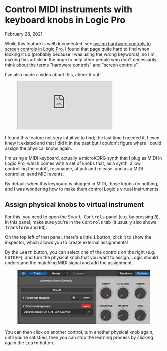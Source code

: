 # Control MIDI instruments with keyboard knobs in Logic Pro
February 28, 2021

While this feature is well documented, see [assign hardware controls to screen controls in Logic Pro](https://support.apple.com/en-ca/guide/logicpro/lgcp0155c51f/mac),
I found that page quite hard to find when looking it up (probably because I
was using the wrong keywords), so I'm making this article in the hope to
help other people who don't necessarily think about the terms "hardware
controls" and "screen controls".

I've also made a video about this, check it out!

<figure class="video">
  <iframe src="https://www.youtube.com/embed/3YKvkiyXZMA" allowfullscreen></iframe>
</figure>

I found this feature not very intuitive to find; the last time I needed
it, I even knew it existed and that I did it in the past but I couldn't
figure where I could assign the physical knobs again.

I'm using a MIDI keyboard, actually a microKORG synth that I plug as
MIDI in Logic Pro, which comes with a set of knobs that, as a synth,
allow controlling the cutoff, resonance, attack and release, and as a
MIDI controller, send MIDI events.

By default when this keyboard is plugged in MIDI, those knobs do
nothing, and I was wondering how to make them control Logic's virtual
instruments.

## Assign physical knobs to virtual instrument

For this, you need to open the <kbd>Smart Controls</kbd> panel (e.g. by
pressing <kbd>B</kbd>). In this panel, make sure you're in the
<kbd>Controls</kbd> tab (it usually also shows <kbd>Transform</kbd> and
<kbd>EQ</kbd>).

On the top left of that panel, there's a little <kbd>i</kbd> button,
click it to show the inspector, which allows you to create external
assignments!

By the <kbd>Learn</kbd> button, you can select one of the controls on
the right (e.g. <kbd>CUTOFF</kbd>), and turn the physical knob that you
want to assign. Logic should understand the matching MIDI signal and add
the assignment.

<figure class="center">
  <img alt="Controls panel" src="../../img/2021/02/logic-pro-controls-assignment.jpg">
</figure>

You can then click on another control, turn another physical knob again,
until you're satisfied, then you can stop the learning process by
clicking again the <kbd>Learn</kbd> button.
